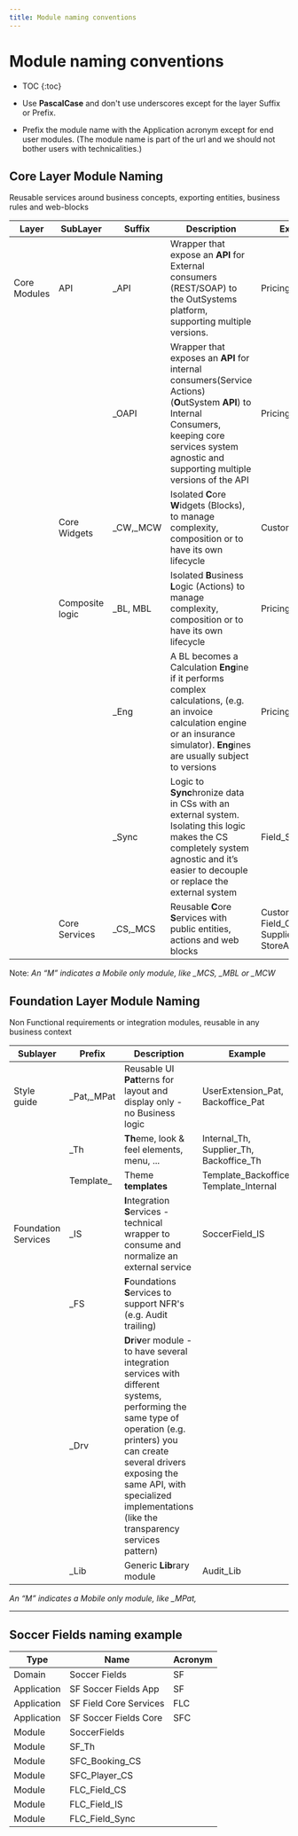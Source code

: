 ```yaml
---
title: Module naming conventions
---
```

# Module naming conventions

* TOC
{:toc}

* Use **PascalCase** and don't use underscores except for the layer Suffix or Prefix.
* Prefix the module name with the Application acronym except for end user modules. (The module name is part of the url and we should not bother users with technicalities.)

## Core Layer Module Naming

Reusable services around business concepts, exporting entities, business rules and web-blocks

| Layer | SubLayer | Suffix | Description                                  | Example |
| --- | --- | ----- | ---------------------------------------------- | ------|
| Core Modules | API | _API    | Wrapper that expose an **API** for External consumers (REST/SOAP) to the OutSystems platform, supporting multiple versions.| Pricing_API|
| | | _OAPI | Wrapper that exposes an **API** for internal consumers(Service Actions) (**O**utSystem **API**) to Internal Consumers, keeping core services system agnostic and supporting multiple versions of the API| Pricing_OAPI|
| | Core Widgets| _CW,_MCW | Isolated **C**ore **W**idgets (Blocks), to manage complexity, composition or to have its own lifecycle | Customer_CW |
| | Composite logic | _BL, MBL | Isolated **B**usiness **L**ogic (Actions) to manage complexity, composition or to have its own lifecycle | Pricing_BL |
| | | _Eng | A BL becomes a Calculation **Eng**ine if it performs complex calculations, (e.g. an invoice calculation engine or an insurance simulator). **Eng**ines are usually subject to versions | Pricing_Eng |
| | | _Sync | Logic to **Sync**hronize data in CSs with an external system. Isolating this logic makes the CS completely system agnostic and it’s easier to decouple or replace the external system | Field_Sync |
| | Core Services | _CS,_MCS |  Reusable **C**ore **S**ervices with public entities, actions and web blocks | Customer_CS, Field_CS, SupplierAudit_CS, StoreAudit_CS |

Note: *An “M” indicates a Mobile only module, like _MCS, _MBL or _MCW*

## Foundation Layer Module Naming

Non Functional requirements or integration modules, reusable in any business context

| Sublayer | Prefix | Description                                    | Example |
| ---| ------ | ---------------------------------------------- | ------- |
| Style guide | _Pat,_MPat | Reusable UI **Pat**terns for layout and display only - no Business logic | UserExtension_Pat, Backoffice_Pat |
| | _Th | **Th**eme, look & feel elements, menu, ... |Internal_Th, Supplier_Th, Backoffice_Th |
| |Template_ |Theme **templates** | Template_Backoffice, Template_Internal|
|Foundation Services | _IS | **I**ntegration **S**ervices - technical wrapper to consume and normalize an external service | SoccerField_IS |
| | _FS | **F**oundations **S**ervices to support NFR's (e.g. Audit trailing) | |
| | _Drv | **Dr**i**v**er module - to have several integration services with different systems, performing the same type of operation (e.g. printers) you can create several drivers exposing the same API, with specialized implementations (like the transparency services pattern) | |
| | _Lib | Generic **Lib**rary module | Audit_Lib |

*An “M” indicates a Mobile only module, like _MPat,*

---

## Soccer Fields naming example

| Type   | Name          | Acronym |
| ------ | --------------| --- |
| Domain | Soccer Fields | SF |
| Application | SF Soccer Fields App | SF |
| Application | SF Field Core Services | FLC |
| Application | SF Soccer Fields Core | SFC |
| Module | SoccerFields | |
| Module | SF_Th | |
| Module | SFC_Booking_CS | |
| Module | SFC_Player_CS | |
| Module | FLC_Field_CS | |
| Module | FLC_Field_IS | |
| Module | FLC_Field_Sync | |
